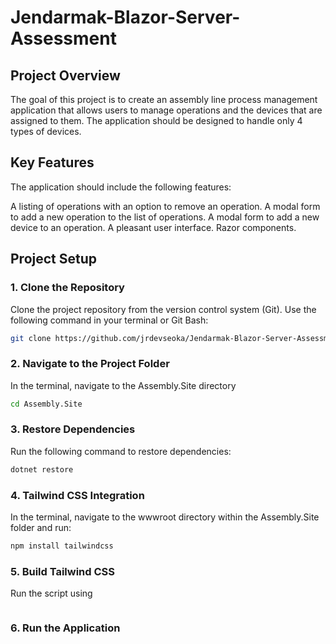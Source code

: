 # Jendarmak-Blazor-Server-Assessment

## Project Overview

The goal of this project is to create an assembly line process management application that allows users to manage operations and the devices that are assigned to them. The application should be designed to handle only 4 types of devices.

## Key Features

The application should include the following features:

A listing of operations with an option to remove an operation.
A modal form to add a new operation to the list of operations.
A modal form to add a new device to an operation.
A pleasant user interface.
Razor components.

## Project Setup

### 1. Clone the Repository

Clone the project repository from the version control system (Git). Use the following command in your terminal or Git Bash:

```bash
git clone https://github.com/jrdevseoka/Jendarmak-Blazor-Server-Assessment.git
```

### 2. Navigate to the Project Folder

In the terminal, navigate to the Assembly.Site directory

```bash
cd Assembly.Site
```

### 3. Restore Dependencies

Run the following command to restore dependencies:

```bash
dotnet restore
```

### 4. Tailwind CSS Integration

In the terminal, navigate to the wwwroot directory within the Assembly.Site folder and run:

```bash
npm install tailwindcss
```

### 5. Build Tailwind CSS

Run the script using

```bash npm run build:css
```

### 6. Run the Application

```bash dotnet run
```
